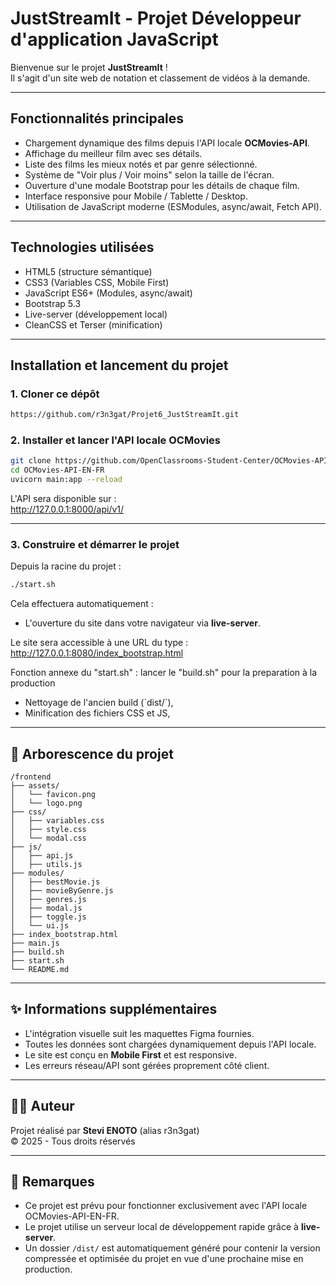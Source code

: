# JustStreamIt - Projet Développeur d'application JavaScript

Bienvenue sur le projet **JustStreamIt** !  
Il s'agit d'un site web de notation et classement de vidéos à la demande.

---

## Fonctionnalités principales

- Chargement dynamique des films depuis l'API locale **OCMovies-API**.
- Affichage du meilleur film avec ses détails.
- Liste des films les mieux notés et par genre sélectionné.
- Système de "Voir plus / Voir moins" selon la taille de l'écran.
- Ouverture d'une modale Bootstrap pour les détails de chaque film.
- Interface responsive pour Mobile / Tablette / Desktop.
- Utilisation de JavaScript moderne (ESModules, async/await, Fetch API).

---

## Technologies utilisées

- HTML5 (structure sémantique)
- CSS3 (Variables CSS, Mobile First)
- JavaScript ES6+ (Modules, async/await)
- Bootstrap 5.3
- Live-server (développement local)
- CleanCSS et Terser (minification)

---

## Installation et lancement du projet

### 1. Cloner ce dépôt

```bash
https://github.com/r3n3gat/Projet6_JustStreamIt.git 
```

### 2. Installer et lancer l'API locale OCMovies

```bash
git clone https://github.com/OpenClassrooms-Student-Center/OCMovies-API-EN-FR.git
cd OCMovies-API-EN-FR
uvicorn main:app --reload
```


L'API sera disponible sur :  
http://127.0.0.1:8000/api/v1/

---

### 3. Construire et démarrer le projet

Depuis la racine du projet :

```bash
./start.sh
```

Cela effectuera automatiquement :
- L'ouverture du site dans votre navigateur via **live-server**.

Le site sera accessible à une URL du type :  
http://127.0.0.1:8080/index_bootstrap.html

Fonction annexe du "start.sh" : lancer le "build.sh" pour la preparation à la production
- Nettoyage de l'ancien build (\`dist/\`),
- Minification des fichiers CSS et JS,

---
## 📂 Arborescence du projet

```text
/frontend
├── assets/
│   └── favicon.png
│   └── logo.png
├── css/
│   ├── variables.css
│   ├── style.css
│   └── modal.css
├── js/
│   ├── api.js
│   ├── utils.js
├── modules/
│   ├── bestMovie.js
│   ├── movieByGenre.js
│   ├── genres.js
│   ├── modal.js
│   ├── toggle.js
│   └── ui.js
├── index_bootstrap.html
├── main.js
├── build.sh
├── start.sh
└── README.md
```
---

## ✨ Informations supplémentaires

- L'intégration visuelle suit les maquettes Figma fournies.
- Toutes les données sont chargées dynamiquement depuis l'API locale.
- Le site est conçu en **Mobile First** et est responsive.
- Les erreurs réseau/API sont gérées proprement côté client.

---

## 👨‍💻 Auteur

Projet réalisé par **Stevi ENOTO** (alias r3n3gat)  
© 2025 - Tous droits réservés

---

## 📝 Remarques

- Ce projet est prévu pour fonctionner exclusivement avec l'API locale OCMovies-API-EN-FR.
- Le projet utilise un serveur local de développement rapide grâce à **live-server**.
- Un dossier `/dist/` est automatiquement généré pour contenir la version compressée et optimisée du projet en vue d'une prochaine mise en production.